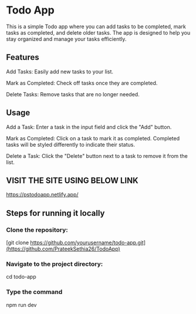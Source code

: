 # Todo App
This is a simple Todo app where you can add tasks to be completed, mark tasks as completed, and delete older tasks. The app is designed to help you stay organized and manage your tasks efficiently.

## Features
Add Tasks: Easily add new tasks to your list.

Mark as Completed: Check off tasks once they are completed.

Delete Tasks: Remove tasks that are no longer needed.

## Usage
Add a Task: Enter a task in the input field and click the "Add" button.

Mark as Completed: Click on a task to mark it as completed. Completed tasks will be styled differently to indicate their status.

Delete a Task: Click the "Delete" button next to a task to remove it from the list.

## VISIT THE SITE USING BELOW LINK

https://pstodoapp.netlify.app/

## Steps for running it locally

### Clone the repository:
[git clone https://github.com/yourusername/todo-app.git](https://github.com/PrateekSethia26/TodoApp)

### Navigate to the project directory:
cd todo-app

### Type the command
npm run dev
